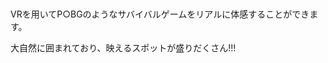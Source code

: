 <div class="jumbotron jumbotron-fluid" style="background: url(ソフトウェア工学image/tubg_top.jpg) center no-repeat; background-size: contain; height: 484px; color: white; font-size: 18pt">
</div>

  VRを用いてP○BGのようなサバイバルゲームをリアルに体感することができます。
  
  
  大自然に囲まれており、映えるスポットが盛りだくさん!!!
